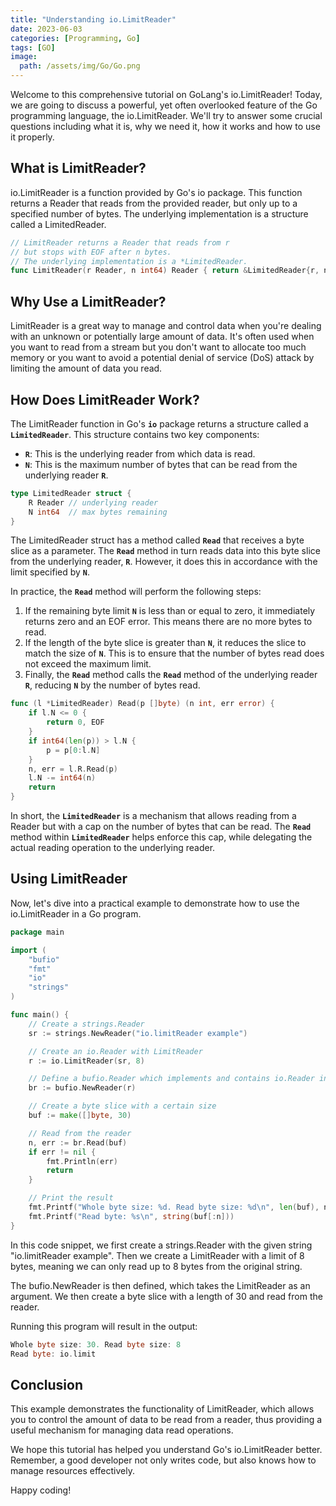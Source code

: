 ```yaml
---
title: "Understanding io.LimitReader"
date: 2023-06-03
categories: [Programming, Go]
tags: [GO]
image:
  path: /assets/img/Go/Go.png
---
```


Welcome to this comprehensive tutorial on GoLang's io.LimitReader! Today, we are going to discuss a powerful, yet often overlooked feature of the Go programming language, the io.LimitReader. We'll try to answer some crucial questions including what it is, why we need it, how it works and how to use it properly.

## **What is LimitReader?**

io.LimitReader is a function provided by Go's io package. This function returns a Reader that reads from the provided reader, but only up to a specified number of bytes. The underlying implementation is a structure called a LimitedReader.

```go
// LimitReader returns a Reader that reads from r
// but stops with EOF after n bytes.
// The underlying implementation is a *LimitedReader.
func LimitReader(r Reader, n int64) Reader { return &LimitedReader{r, n} }
```

## **Why Use a LimitReader?**

LimitReader is a great way to manage and control data when you're dealing with an unknown or potentially large amount of data. It's often used when you want to read from a stream but you don't want to allocate too much memory or you want to avoid a potential denial of service (DoS) attack by limiting the amount of data you read.

## **How Does LimitReader Work?**

The LimitReader function in Go's **`io`** package returns a structure called a **`LimitedReader`**. This structure contains two key components:

- **`R`**: This is the underlying reader from which data is read.
- **`N`**: This is the maximum number of bytes that can be read from the underlying reader **`R`**.

```go
type LimitedReader struct {
	R Reader // underlying reader
	N int64  // max bytes remaining
}
```

The LimitedReader struct has a method called **`Read`** that receives a byte slice as a parameter. The **`Read`** method in turn reads data into this byte slice from the underlying reader, **`R`**. However, it does this in accordance with the limit specified by **`N`**.

In practice, the **`Read`** method will perform the following steps:

1. If the remaining byte limit **`N`** is less than or equal to zero, it immediately returns zero and an EOF error. This means there are no more bytes to read.
2. If the length of the byte slice is greater than **`N`**, it reduces the slice to match the size of **`N`**. This is to ensure that the number of bytes read does not exceed the maximum limit.
3. Finally, the **`Read`** method calls the **`Read`** method of the underlying reader **`R`**, reducing **`N`** by the number of bytes read.

```go
func (l *LimitedReader) Read(p []byte) (n int, err error) {
	if l.N <= 0 {
		return 0, EOF
	}
	if int64(len(p)) > l.N {
		p = p[0:l.N]
	}
	n, err = l.R.Read(p)
	l.N -= int64(n)
	return
}
```

In short, the **`LimitedReader`** is a mechanism that allows reading from a Reader but with a cap on the number of bytes that can be read. The **`Read`** method within **`LimitedReader`** helps enforce this cap, while delegating the actual reading operation to the underlying reader.

## **Using LimitReader**

Now, let's dive into a practical example to demonstrate how to use the io.LimitReader in a Go program.

```go
package main

import (
	"bufio"
	"fmt"
	"io"
	"strings"
)

func main() {
	// Create a strings.Reader
	sr := strings.NewReader("io.limitReader example")

	// Create an io.Reader with LimitReader
	r := io.LimitReader(sr, 8)

	// Define a bufio.Reader which implements and contains io.Reader interface
	br := bufio.NewReader(r)

	// Create a byte slice with a certain size
	buf := make([]byte, 30)

	// Read from the reader
	n, err := br.Read(buf)
	if err != nil {
		fmt.Println(err)
		return
	}

	// Print the result
	fmt.Printf("Whole byte size: %d. Read byte size: %d\n", len(buf), n)
	fmt.Printf("Read byte: %s\n", string(buf[:n]))
}
```

In this code snippet, we first create a strings.Reader with the given string "io.limitReader example". Then we create a LimitReader with a limit of 8 bytes, meaning we can only read up to 8 bytes from the original string.

The bufio.NewReader is then defined, which takes the LimitReader as an argument. We then create a byte slice with a length of 30 and read from the reader.

Running this program will result in the output:

```go
Whole byte size: 30. Read byte size: 8
Read byte: io.limit
```

## **Conclusion**

This example demonstrates the functionality of LimitReader, which allows you to control the amount of data to be read from a reader, thus providing a useful mechanism for managing data read operations.

We hope this tutorial has helped you understand Go's io.LimitReader better. Remember, a good developer not only writes code, but also knows how to manage resources effectively. 

Happy coding!